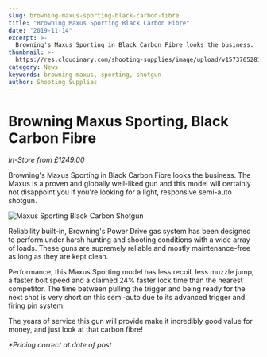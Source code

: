 ```yaml
---
slug: browning-maxus-sporting-black-carbon-fibre
title: "Browning Maxus Sporting Black Carbon Fibre"
date: "2019-11-14"
excerpt: >-
  Browning's Maxus Sporting in Black Carbon Fibre looks the business.
thumbnail: >-
  https://res.cloudinary.com/shooting-supplies/image/upload/v1573765281/guns/MAXUS-SPORTING-BLACK-CARBON_1_ueu3ir.jpg
category: News
keywords: browning maxus, sporting, shotgun
author: Shooting Supplies
---
```


# **Browning Maxus Sporting, Black Carbon Fibre**

_In-Store from £1249.00_

Browning's Maxus Sporting in Black Carbon Fibre looks the business. The Maxus is a proven and globally well-liked gun and this model will certainly not disappoint you if you're looking for a light, responsive semi-auto shotgun.

![Maxus Sporting Black Carbon Shotgun](https://res.cloudinary.com/shooting-supplies/image/upload/v1573765281/guns/MAXUS-SPORTING-BLACK-CARBON_1_ueu3ir.jpg)

Reliability built-in, Browning's Power Drive gas system has been designed to perform under harsh hunting and shooting conditions with a wide array of loads. These guns are supremely reliable and mostly maintenance-free as long as they are kept clean.

Performance, this Maxus Sporting model has less recoil, less muzzle jump, a faster bolt speed and a claimed 24% faster lock time than the nearest competitor. The time between pulling the trigger and being ready for the next shot is very short on this semi-auto due to its advanced trigger and firing pin system.

The years of service this gun will provide make it incredibly good value for money, and just look at that carbon fibre!

_\*Pricing correct at date of post_
